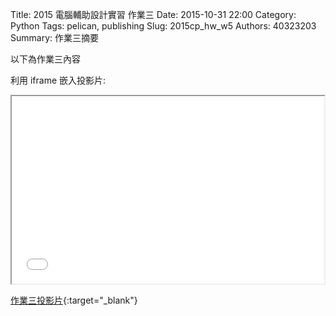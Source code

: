 Title: 2015 電腦輔助設計實習 作業三
Date: 2015-10-31 22:00
Category: Python
Tags: pelican, publishing
Slug: 2015cp_hw_w5
Authors: 40323203
Summary: 作業三摘要

以下為作業三內容

利用 iframe 嵌入投影片:

<iframe src="simplest3.html" width="500" height="300"></iframe>

[作業三投影片](simplest3.html){:target="_blank"}

